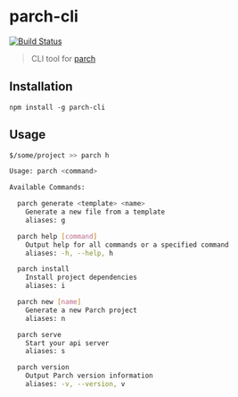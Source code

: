# parch-cli

[![Build Status](https://travis-ci.org/dylanfoster/parch-cli.svg?branch=develop)](https://travis-ci.org/dylanfoster/parch-cli)

> CLI tool for [parch](https://github.com/dylanfoster/parch)

## Installation

`npm install -g parch-cli`

## Usage

```bash
$/some/project >> parch h

Usage: parch <command>

Available Commands:

  parch generate <template> <name>
    Generate a new file from a template
    aliases: g

  parch help [command]
    Output help for all commands or a specified command
    aliases: -h, --help, h

  parch install
    Install project dependencies
    aliases: i

  parch new [name]
    Generate a new Parch project
    aliases: n

  parch serve
    Start your api server
    aliases: s

  parch version
    Output Parch version information
    aliases: -v, --version, v


```
